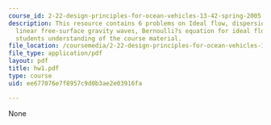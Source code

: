 ```yaml
---
course_id: 2-22-design-principles-for-ocean-vehicles-13-42-spring-2005
description: This resource contains 6 problems on Ideal flow, dispersion relationship,
  linear free-surface gravity waves, Bernoulli?s equation for ideal flow to test the
  students understanding of the course material.
file_location: /coursemedia/2-22-design-principles-for-ocean-vehicles-13-42-spring-2005/ee677076e7f8957c9d0b3ae2e03916fa_hw1.pdf
file_type: application/pdf
layout: pdf
title: hw1.pdf
type: course
uid: ee677076e7f8957c9d0b3ae2e03916fa

---
```

None